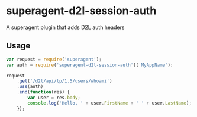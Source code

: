 superagent-d2l-session-auth
===========================

A superagent plugin that adds D2L auth headers

Usage
-----

```js
var request = require('superagent');
var auth = require('superagent-d2l-session-auth')('MyAppName');

request
    .get('/d2l/api/lp/1.5/users/whoami')
    .use(auth)
    .end(function(res) {
        var user = res.body;
        console.log('Hello, ' + user.FirstName + ' ' + user.LastName);
    });
```
